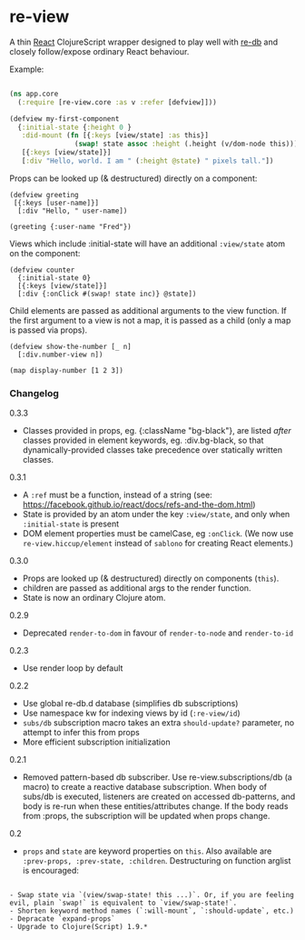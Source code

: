 # re-view

A thin [React](https://facebook.github.io/react/) ClojureScript wrapper designed to play well with [re-db](https://github.com/mhuebert/re-db) and closely follow/expose ordinary React behaviour.

Example:

```clj

(ns app.core
  (:require [re-view.core :as v :refer [defview]]))

(defview my-first-component
  {:initial-state {:height 0 }
   :did-mount (fn [{:keys [view/state] :as this}] 
                (swap! state assoc :height (.height (v/dom-node this))))}
   [{:keys [view/state]}] 
   [:div "Hello, world. I am " (:height @state) " pixels tall."])

```

Props can be looked up (& destructured) directly on a component:

```
(defview greeting
 [{:keys [user-name]}]
  [:div "Hello, " user-name])
  
(greeting {:user-name "Fred"})  
```

Views which include :initial-state will have an additional `:view/state` atom on the component:

```
(defview counter 
  {:initial-state 0}
  [{:keys [view/state]}] 
  [:div {:onClick #(swap! state inc)} @state])
```

Child elements are passed as additional arguments to the view function. 
If the first argument to a view is not a map, it is passed as a child (only a map is passed via props).

```
(defview show-the-number [_ n] 
  [:div.number-view n])
  
(map display-number [1 2 3])
```

### Changelog

0.3.3
- Classes provided in props, eg. {:className "bg-black"}, are listed *after* classes provided in element keywords, eg. :div.bg-black, so that dynamically-provided classes take precedence over statically written classes.

0.3.1
- A `:ref` must be a function, instead of a string (see: https://facebook.github.io/react/docs/refs-and-the-dom.html)
- State is provided by an atom under the key `:view/state`, and only when `:initial-state` is present
- DOM element properties must be camelCase, eg `:onClick`. (We now use `re-view.hiccup/element` instead of `sablono` for creating React elements.)

0.3.0
- Props are looked up (& destructured) directly on components (`this`). 
- children are passed as additional args to the render function. 
- State is now an ordinary Clojure atom.

0.2.9
- Deprecated `render-to-dom` in favour of `render-to-node` and `render-to-id`

0.2.3
- Use render loop by default

0.2.2

- Use global re-db.d database (simplifies db subscriptions)
- Use namespace kw for indexing views by id (`:re-view/id`)
- `subs/db` subscription macro takes an extra `should-update?` parameter, no attempt to infer this from props
- More efficient subscription initialization

0.2.1

- Removed pattern-based db subscriber. Use re-view.subscriptions/db (a macro) to create a reactive database subscription. When body of subs/db is executed, listeners are created on accessed db-patterns, and body is re-run when these entities/attributes change. If the body reads from :props, the subscription will be updated when props change.

0.2
- `props` and `state` are keyword properties on `this`. Also available are `:prev-props, :prev-state, :children`. Destructuring on function arglist is encouraged:      

```

- Swap state via `(view/swap-state! this ...)`. Or, if you are feeling evil, plain `swap!` is equivalent to `view/swap-state!`.
- Shorten keyword method names (`:will-mount`, `:should-update`, etc.)
- Depracate `expand-props`
- Upgrade to Clojure(Script) 1.9.*
